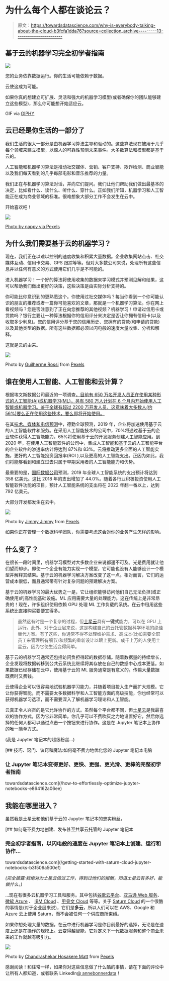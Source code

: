 # 为什么每个人都在谈论云？

> 原文：<https://towardsdatascience.com/why-is-everybody-talking-about-the-cloud-b3fcfa1dda76?source=collection_archive---------13----------------------->

## 基于云的机器学习完全初学者指南

![](img/f20f3fc9330a5ca8801414955875a85f.png)

您的业务依靠数据运行。你的生活可能依赖于数据。

云使这成为可能。

如果你真的想建立可扩展、灵活和强大的机器学习模型(或者确保你的团队能够建立这些模型)，那么你可能想开始适应云。

GIF via [GIPHY](https://giphy.com/gifs/life-natalie-enjoying-xEGqih6o0meyY/media)

## 云已经是你生活的一部分了

我们生活的很大一部分是由机器学习算法主导和驱动的。这些算法现在被用于几乎每个领域来建立模型，以惊人的可靠性预测未来事件。大多数算法和模型都是基于云的。

人工智能和机器学习算法是推动社交媒体、营销、客户支持、欺诈检测、商业智能以及我们每天看到的几乎每部电影和音乐推荐的力量。

我们正在与机器学习算法对话，并向它们提问。我们让他们帮助我们做出最基本的决定，比如看什么、读什么、听什么、穿什么。正如我们所知，机器学习和人工智能正在成为商业领域的标准。很难想象大部分工作不会发生在云中。

开始喜欢吧！

![](img/0c3c9d6987659816115f4879ba3a2867.png)

[Photo by nappy via Pexels](https://www.pexels.com/@nappy)

## 为什么我们需要基于云的机器学习？

现在，我们正在以难以控制的速度收集和积累大量数据。企业收集网站点击、社交媒体互动、信用卡交易、GPS 跟踪等等。但对大多数公司来说，处理所有这些信息并以任何有意义的方式使用它们几乎是不可能的。

进入机器学习！一个好的算法将使用收集的数据来学习模式并预测见解和结果，这可以帮助我们做出更好的决策，这些决策是由实际分析支持的。

你可能比你意识到的更熟悉这个。你使用过社交媒体吗？每当你看到一个你可能认识的朋友的推荐或者一篇你可能喜欢的文章，那就是一个机器学习算法。你在网上看视频吗？您是否注意到了正在向您推荐的其他视频？机器学习！申请过信用卡或贷款吗？银行主要让一种算法根据你的信用评分来决定是否让你拥有信用卡(以及收取多少利息)。您的信用评分基于您的信用历史、您拥有的贷款(和申请的贷款)以及其他类型的数据。所有这些数据都必须以闪电般的速度大量收集、分析和解释。

这就是云的由来。

![](img/98bde45f1967441c43df56f5adf713a8.png)

Photo by [Guilherme Rossi](https://www.pexels.com/@guiirossi?utm_content=attributionCopyText&utm_medium=referral&utm_source=pexels) from [Pexels](https://www.pexels.com/photo/low-angle-photograph-of-city-structures-1755693/?utm_content=attributionCopyText&utm_medium=referral&utm_source=pexels)

## 谁在使用人工智能、人工智能和云计算？

根据埃文斯数据公司最近的一项调查[，目前有 650 万名开发人员正在使用某种形式的人工智能(AI)或机器学习(ML)，另有 580 万人计划在 6 个月内开始使用人工智能或机器学习。鉴于全球有超过 2200 万开发人员，这意味着大多数人(约 56%)要么正在使用这些技术，要么即将开始使用。](https://evansdata.com/press/viewRelease.php?pressID=263)

在其[技术、媒体和电信预测](https://www2.deloitte.com/insights/us/en/industry/technology/technology-media-and-telecom-predictions.html)中，德勤全球预测，2019 年，企业将加速使用基于云的人工智能软件和服务。在采用人工智能技术的公司中，70%将通过基于云的企业软件获得人工智能能力，65%将使用基于云的开发服务创建人工智能应用。到 2020 年，在使用人工智能软件的公司中，集成人工智能和基于云的人工智能平台的企业软件的渗透率估计将达到 87%和 83%。云将推动更多全面的人工智能实施，更好的人工智能投资回报率(ROI ),以及更高的人工智能支出。正因为如此，我们将能够看到和建立过去只属于早期采用者的人工智能能力和优势。

最重要的是，[国际数据公司](https://www.idc.com/getdoc.jsp?containerId=prUS44911419)预测，2019 年全球人工智能系统的支出预计将达到 358 亿美元。这比 2018 年的支出增加了 44.0%。随着各行业积极投资使用人工智能软件功能的项目，预计人工智能系统的支出将在 2022 年翻一番以上，达到 792 亿美元。

大部分开发都发生在云中。

![](img/243b3847b3c18344baa3047d9eb8d1e9.png)

Photo by [Jimmy Jimmy](https://www.pexels.com/@jimmyjimmy?utm_content=attributionCopyText&utm_medium=referral&utm_source=pexels) from [Pexels](https://www.pexels.com/photo/monochrome-photography-of-person-laughing-1484799/?utm_content=attributionCopyText&utm_medium=referral&utm_source=pexels)

如果你正在管理一个数据科学团队，你需要考虑这会对你的业务产生怎样的影响。

## 什么变了？

在很长一段时间里，机器学习模型对大多数企业来说都遥不可及。光是费用就让他们望而却步。即使一个企业有能力实现一个模型，它可能也没有人能够设计一个模型并解释其结果。基于云的机器学习解决方案改变了这一点。相对而言，它们的运营成本很低，而且通常带有针对复杂问题的预建解决方案。

基于云的机器学习的最大优势之一是，它让组织能够访问他们自己无法负担(或正确使用)的高性能基础设施。ML 应用需要大量的处理能力。这在传统上是非常昂贵的！现在，许多组织使用依赖 GPU 处理 ML 工作负载的系统。在云中租用这些系统比直接购买要便宜得多。

> 虽然这有时是一个复杂的过程，但[土星云](https://www.saturncloud.io/?source=ab-2)具有**一键式**能力，可以在 GPU 上运行。此外，对于企业层来说，这是构建自己的云托管数据科学环境的绝佳替代方案。有了这些，你通常不得不处理维护需求、高成本(比如需要全职员工来管理所有细节)和频繁的重新设计以跟上更新。成千上万的人使用土星云，因为它使生活变得简单。

基于云的机器学习通常还包括访问负担得起的数据存储。随着数据量的持续增长，企业发现将数据转移到公共云系统比继续将其存放在自己的数据中心成本更低。如果数据已经存储在云中，使用基于云的 ML 服务通常是有意义的。传输大量数据既费时又费钱。

云使得企业可以很容易地试验机器学习能力，并随着项目投入生产而扩大规模。它让你获得智能，而不需要太多数据科学和人工智能方面的高级技能，你也经常可以获得机器学习选项，而不需要深入了解机器学习理论和人工智能。

云真正令人兴奋的是它允许协作的方式。虽然每个平台都不同，但[土星云](https://www.saturncloud.io/?source=ab-2)是我最喜欢的协作方式，因为它非常简单。你几乎可以不费吹灰之力地设置好它，然后你选择的任何人都可以通过点击一个按钮来进行协作。这是在 Jupyter 笔记本上协作的唯一简单方式。

(我是 Jupyter 笔记本的超级粉丝…)

[](/how-to-effortlessly-optimize-jupyter-notebooks-e864162a06ee) [## 技巧、窍门、诀窍和魔法:如何毫不费力地优化您的 Jupyter 笔记本电脑

### 让 Jupyter 笔记本变得更好、更快、更强、更光滑、更棒的完整初学者指南

towardsdatascience.com](/how-to-effortlessly-optimize-jupyter-notebooks-e864162a06ee) 

## 我能在哪里进入？

虽然我是土星云和他们基于云的 Jupyter 笔记本的忠实粉丝，

[](/getting-started-with-saturn-cloud-jupyter-notebooks-b3f509a500ef) [## 如何毫不费力地创建、发布甚至共享云托管的 Jupyter 笔记本

### 完全初学者指南，以闪电般的速度在 Jupyter 笔记本上创建、运行和协作…

towardsdatascience.com](/getting-started-with-saturn-cloud-jupyter-notebooks-b3f509a500ef) 

*(完全披露:我绝对为土星云做过工作，得到过他们的报酬，知道土星云有多好，能做什么。)*

…现在有很多云机器学习工具和服务。其中包括[谷歌云平台](https://cloud.google.com/gcp/?utm_source=google&utm_medium=cpc&utm_campaign=na-US-all-en-dr-bkws-all-all-trial-b-dr-1007179&utm_content=text-ad-none-any-DEV_c-CRE_114825958447-ADGP_Hybrid%20%7C%20AW%20SEM%20%7C%20BKWS%20%7C%20US%20%7C%20en%20%7C%20BMM%20~%20Google%20Platform%20Cloud-KWID_43700010161835515-kwd-101618149257&utm_term=KW_%2Bgoogle%20%2Bplatform%20%2Bcloud-ST_%2Bgoogle%20%2Bplatform%20%2Bcloud&gclid=EAIaIQobChMI-KOthu6v4wIVVh6tBh2W9AcREAAYASAAEgJ9_vD_BwE)、[亚马逊 Web 服务](https://aws.amazon.com/)、[微软 Azure](https://azure.microsoft.com/en-us/) 、 [IBM Cloud](https://www.ibm.com/cloud) 、[甲骨文 Cloud](https://cloud.oracle.com/home) 等等。关于 [Saturn Cloud](https://www.saturncloud.io/?source=ab-2) 的一个很酷的事情是(对于企业层来说)，它们是**多云**，所以人们可以在 AWS、Google 和 Azure 云上使用 Saturn，而不会被任何一个供应商所束缚。

如果你想处理大量的数据，在云中进行机器学习是你目前最好的选择，无论是在速度上还是在操作的规模上。云变得越智能，它对定义下一代数据服务和整个商业未来的工作就越有吸引力。

![](img/d1b1c7ea5c5672e784df8cb295f7083b.png)

Photo by [Chandrashekar Hosakere Matt](https://www.pexels.com/@chandrashekar-hosakere-matt-166195?utm_content=attributionCopyText&utm_medium=referral&utm_source=pexels) from [Pexels](https://www.pexels.com/photo/grayscale-photography-of-woman-707449/?utm_content=attributionCopyText&utm_medium=referral&utm_source=pexels)

感谢阅读！和往常一样，如果你对这些信息做了什么酷的事情，请在下面的评论中让所有人都知道，或者联系 LinkedIn[@ annebonnerdata](https://www.linkedin.com/in/annebonnerdata/)！